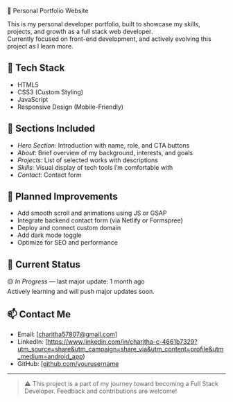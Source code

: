 💼 Personal Portfolio Website

This is my personal developer portfolio, built to showcase my skills, projects, and growth as a full stack web developer.  
Currently focused on front-end development, and actively evolving this project as I learn more.
## 🧰 Tech Stack
- HTML5
- CSS3 (Custom Styling)
- JavaScript 
- Responsive Design (Mobile-Friendly)

## 📂 Sections Included
- *Hero Section*: Introduction with name, role, and CTA buttons
- *About*: Brief overview of my background, interests, and goals
- *Projects*: List of selected works with descriptions
- *Skills*: Visual display of tech tools I’m comfortable with
- *Contact*: Contact form 

## 📌 Planned Improvements
- Add smooth scroll and animations using JS or GSAP
- Integrate backend contact form (via Netlify or Formspree)
- Deploy and connect custom domain
- Add dark mode toggle
- Optimize for SEO and performance

## 🚧 Current Status
🟡 *In Progress* — last major update: 1 month ago  
Actively learning and will push major updates soon.

## 📫 Contact Me
- Email: [charitha57807@gmail.com]
- LinkedIn: [https://www.linkedin.com/in/charitha-c-4661b7329?utm_source=share&utm_campaign=share_via&utm_content=profile&utm_medium=android_app)
- GitHub: [[github.com/yourusername](https://github.com/yourusername](https://github.com/cha861))

---

> ⚠ This project is a part of my journey toward becoming a Full Stack Developer. Feedback and contributions are welcome!
